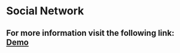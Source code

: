 # Social Network
## For more information visit the following link: [Demo](https://dannlebeau.github.io/likeme.github.io/)
